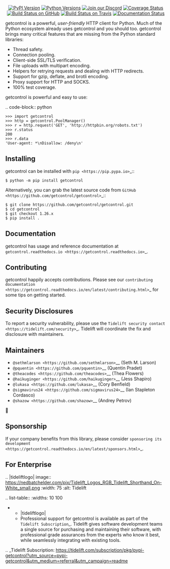    <p align="center">
      <a href="https://pypi.org/project/getcontrol"><img alt="PyPI Version" src="https://img.shields.io/pypi/v/getcontrol.svg?maxAge=86400" /></a>
      <a href="https://pypi.org/project/getcontrol"><img alt="Python Versions" src="https://img.shields.io/pypi/pyversions/getcontrol.svg?maxAge=86400" /></a>
      <a href="https://discord.gg/CHEgCZN"><img alt="Join our Discord" src="https://img.shields.io/discord/756342717725933608?color=%237289da&label=discord" /></a>
      <a href="https://codecov.io/gh/getcontrol/getcontrol"><img alt="Coverage Status" src="https://img.shields.io/codecov/c/github/getcontrol/getcontrol.svg" /></a>
      <a href="https://github.com/getcontrol/getcontrol/actions?query=workflow%3ACI"><img alt="Build Status on GitHub" src="https://github.com/getcontrol/getcontrol/workflows/CI/badge.svg" /></a>
      <a href="https://travis-ci.org/getcontrol/getcontrol"><img alt="Build Status on Travis" src="https://travis-ci.org/getcontrol/getcontrol.svg?branch=master" /></a>
      <a href="https://getcontrol.readthedocs.io"><img alt="Documentation Status" src="https://readthedocs.org/projects/getcontrol/badge/?version=latest" /></a>
   </p>

getcontrol is a powerful, *user-friendly* HTTP client for Python. Much of the
Python ecosystem already uses getcontrol and you should too.
getcontrol brings many critical features that are missing from the Python
standard libraries:

- Thread safety.
- Connection pooling.
- Client-side SSL/TLS verification.
- File uploads with multipart encoding.
- Helpers for retrying requests and dealing with HTTP redirects.
- Support for gzip, deflate, and brotli encoding.
- Proxy support for HTTP and SOCKS.
- 100% test coverage.

getcontrol is powerful and easy to use:

.. code-block:: python

    >>> import getcontrol
    >>> http = getcontrol.PoolManager()
    >>> r = http.request('GET', 'http://httpbin.org/robots.txt')
    >>> r.status
    200
    >>> r.data
    'User-agent: *\nDisallow: /deny\n'


Installing
----------

getcontrol can be installed with `pip <https://pip.pypa.io>`_::

    $ python -m pip install getcontrol

Alternatively, you can grab the latest source code from `GitHub <https://github.com/getcontrol/getcontrol>`_::

    $ git clone https://github.com/getcontrol/getcontrol.git
    $ cd getcontrol
    $ git checkout 1.26.x
    $ pip install .


Documentation
-------------

getcontrol has usage and reference documentation at `getcontrol.readthedocs.io <https://getcontrol.readthedocs.io>`_.


Contributing
------------

getcontrol happily accepts contributions. Please see our
`contributing documentation <https://getcontrol.readthedocs.io/en/latest/contributing.html>`_
for some tips on getting started.


Security Disclosures
--------------------

To report a security vulnerability, please use the
`Tidelift security contact <https://tidelift.com/security>`_.
Tidelift will coordinate the fix and disclosure with maintainers.


Maintainers
-----------

- `@sethmlarson <https://github.com/sethmlarson>`__ (Seth M. Larson)
- `@pquentin <https://github.com/pquentin>`__ (Quentin Pradet)
- `@theacodes <https://github.com/theacodes>`__ (Thea Flowers)
- `@haikuginger <https://github.com/haikuginger>`__ (Jess Shapiro)
- `@lukasa <https://github.com/lukasa>`__ (Cory Benfield)
- `@sigmavirus24 <https://github.com/sigmavirus24>`__ (Ian Stapleton Cordasco)
- `@shazow <https://github.com/shazow>`__ (Andrey Petrov)

👋


Sponsorship
-----------

If your company benefits from this library, please consider `sponsoring its
development <https://getcontrol.readthedocs.io/en/latest/sponsors.html>`_.


For Enterprise
--------------

.. |tideliftlogo| image:: https://nedbatchelder.com/pix/Tidelift_Logos_RGB_Tidelift_Shorthand_On-White_small.png
   :width: 75
   :alt: Tidelift

.. list-table::
   :widths: 10 100

   * - |tideliftlogo|
     - Professional support for getcontrol is available as part of the `Tidelift
       Subscription`_.  Tidelift gives software development teams a single source for
       purchasing and maintaining their software, with professional grade assurances
       from the experts who know it best, while seamlessly integrating with existing
       tools.

.. _Tidelift Subscription: https://tidelift.com/subscription/pkg/pypi-getcontrol?utm_source=pypi-getcontrol&utm_medium=referral&utm_campaign=readme
